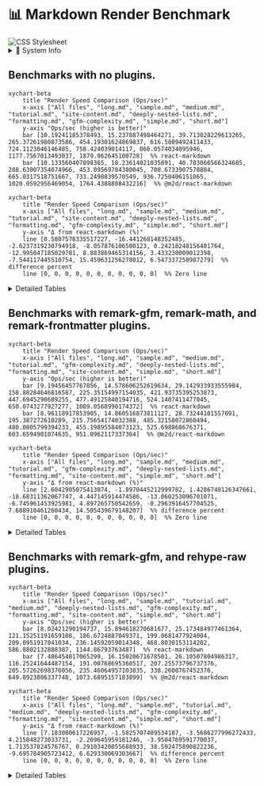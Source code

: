 # 📊 Markdown Render Benchmark

<img src="data:image/svg+xml;utf8,%3Csvg xmlns='http://www.w3.org/2000/svg' width='100%' height='100%'%3E%3CforeignObject width='100%' height='100%'%3E%3Cdiv xmlns='http://www.w3.org/1999/xhtml'%3E%3Clink rel='stylesheet' href='style.css'%3E%3C/div%3E%3C/foreignObject%3E%3C/svg%3E" alt="CSS Stylesheet">

<details><summary>🧠 System Info</summary>

- **platform:** win32
- **arch:** x64
- **cpu:** 11th Gen Intel(R) Core(TM) i5-1135G7 @ 2.40GHz
- **cores:** 8
- **node:** v20.10.0
- **memory:** 15.79 GB
- **Benchmark time:** Wed Jul 16 2025 08:33:26 GMT+0530 (India Standard Time)
</details>

## Benchmarks with no plugins.

```mermaid
xychart-beta
    title "Render Speed Comparison (Ops/sec)"
    x-axis ["All files", "long.md", "sample.md", "medium.md", "tutorial.md", "site-content.md", "deeply-nested-lists.md", "formatting.md", "gfm-complexity.md", "simple.md", "short.md"]
    y-axis "Ops/sec (higher is better)"
    bar [10.19241185378493, 15.237887498464271, 39.713028229613265, 265.37261980873586, 454.19301624869837, 616.5809492411433, 724.1123046146485, 758.424039014117, 866.0574034095946, 1177.7567013493037, 1879.962645100728]  %% react-markdown
    bar [10.133560407898365, 18.23614021035891, 40.783066566324685, 288.63007354074966, 453.09569784380045, 708.6733907578804, 665.0317518751667, 733.2498839570549, 936.7250406151065, 1020.0592956469054, 1764.4388808432216]  %% @m2d/react-markdown
```

```mermaid
xychart-beta
    title "Render Speed Comparison (Ops/sec)"
    x-axis ["All files", "long.md", "sample.md", "medium.md", "tutorial.md", "site-content.md", "deeply-nested-lists.md", "formatting.md", "gfm-complexity.md", "simple.md", "short.md"]
    y-axis "Δ from react-markdown (%)"
    line [0.5807578335517227, -16.441268148352485, -2.6237319230794918, -8.057876106500123, 0.24218248156401764, -12.995047185029781, 8.883869465314156, 3.433230009012398, -7.544117445510754, 15.459631256278012, 6.547337258987279]  %% difference percent
    line [0, 0, 0, 0, 0, 0, 0, 0, 0, 0, 0]  %% Zero line
```

<details><summary>Detailed Tables</summary>

### [sample.md](./lib/fixtures/sample.md)

| Library               | Ops/sec |   ±% | Δ from baseline | Memory (KB) |
| --------------------- | ------: | ---: | --------------: | ----------: |
| `@m2d/react-markdown` |   40.78 | 2.66 |            2.7% |   coming... |
| `react-markdown`      |   39.71 | 3.48 |            0.0% |   coming... |

### [short.md](./lib/fixtures/short.md)

| Library               | Ops/sec |   ±% | Δ from baseline | Memory (KB) |
| --------------------- | ------: | ---: | --------------: | ----------: |
| `react-markdown`      | 1879.96 | 3.00 |            0.0% |   coming... |
| `@m2d/react-markdown` | 1764.44 | 3.87 |           -6.1% |   coming... |

### [medium.md](./lib/fixtures/medium.md)

| Library               | Ops/sec |   ±% | Δ from baseline | Memory (KB) |
| --------------------- | ------: | ---: | --------------: | ----------: |
| `@m2d/react-markdown` |  288.63 | 4.21 |            8.8% |   coming... |
| `react-markdown`      |  265.37 | 4.43 |            0.0% |   coming... |

### [long.md](./lib/fixtures/long.md)

| Library               | Ops/sec |   ±% | Δ from baseline | Memory (KB) |
| --------------------- | ------: | ---: | --------------: | ----------: |
| `@m2d/react-markdown` |   18.24 | 5.28 |           19.7% |   coming... |
| `react-markdown`      |   15.24 | 7.47 |            0.0% |   coming... |

### [simple.md](./lib/fixtures/simple.md)

| Library               | Ops/sec |   ±% | Δ from baseline | Memory (KB) |
| --------------------- | ------: | ---: | --------------: | ----------: |
| `react-markdown`      | 1177.76 | 3.09 |            0.0% |   coming... |
| `@m2d/react-markdown` | 1020.06 | 4.26 |          -13.4% |   coming... |

### [formatting.md](./lib/fixtures/formatting.md)

| Library               | Ops/sec |   ±% | Δ from baseline | Memory (KB) |
| --------------------- | ------: | ---: | --------------: | ----------: |
| `react-markdown`      |  758.42 | 2.59 |            0.0% |   coming... |
| `@m2d/react-markdown` |  733.25 | 2.89 |           -3.3% |   coming... |

### [tutorial.md](./lib/fixtures/tutorial.md)

| Library               | Ops/sec |   ±% | Δ from baseline | Memory (KB) |
| --------------------- | ------: | ---: | --------------: | ----------: |
| `react-markdown`      |  454.19 | 2.85 |            0.0% |   coming... |
| `@m2d/react-markdown` |  453.10 | 2.96 |           -0.2% |   coming... |

### [gfm-complexity.md](./lib/fixtures/gfm-complexity.md)

| Library               | Ops/sec |   ±% | Δ from baseline | Memory (KB) |
| --------------------- | ------: | ---: | --------------: | ----------: |
| `@m2d/react-markdown` |  936.73 | 2.99 |            8.2% |   coming... |
| `react-markdown`      |  866.06 | 2.78 |            0.0% |   coming... |

### [deeply-nested-lists.md](./lib/fixtures/deeply-nested-lists.md)

| Library               | Ops/sec |   ±% | Δ from baseline | Memory (KB) |
| --------------------- | ------: | ---: | --------------: | ----------: |
| `react-markdown`      |  724.11 | 3.27 |            0.0% |   coming... |
| `@m2d/react-markdown` |  665.03 | 4.00 |           -8.2% |   coming... |

### [site-content.md](./lib/fixtures/site-content.md)

| Library               | Ops/sec |   ±% | Δ from baseline | Memory (KB) |
| --------------------- | ------: | ---: | --------------: | ----------: |
| `@m2d/react-markdown` |  708.67 | 3.61 |           14.9% |   coming... |
| `react-markdown`      |  616.58 | 2.62 |            0.0% |   coming... |

### [All files](./lib/fixtures/All files)

| Library               | Ops/sec |   ±% | Δ from baseline | Memory (KB) |
| --------------------- | ------: | ---: | --------------: | ----------: |
| `react-markdown`      |   10.19 | 3.95 |            0.0% |   coming... |
| `@m2d/react-markdown` |   10.13 | 4.18 |           -0.6% |   coming... |

</details>

## Benchmarks with remark-gfm, remark-math, and remark-frontmatter plugins.

```mermaid
xychart-beta
    title "Render Speed Comparison (Ops/sec)"
    x-axis ["All files", "long.md", "sample.md", "medium.md", "tutorial.md", "gfm-complexity.md", "deeply-nested-lists.md", "formatting.md", "site-content.md", "simple.md", "short.md"]
    y-axis "Ops/sec (higher is better)"
    bar [9.19456457767856, 14.578606252619634, 29.142933933555984, 158.88284646816587, 225.35154997154035, 421.93735395253873, 447.6945290689255, 477.49125840194716, 524.1407411477045, 650.0743277927277, 1089.0568990174372]  %% react-markdown
    bar [8.96118917853905, 14.860516873811127, 28.73244101557091, 195.387272610289, 215.75654174032388, 485.32158072860494, 480.0805799394233, 455.19895584073123, 525.698868676371, 603.6594901074635, 951.0962117337364]  %% @m2d/react-markdown
```

```mermaid
xychart-beta
    title "Render Speed Comparison (Ops/sec)"
    x-axis ["All files", "long.md", "sample.md", "medium.md", "tutorial.md", "gfm-complexity.md", "deeply-nested-lists.md", "formatting.md", "site-content.md", "simple.md", "short.md"]
    y-axis "Δ from react-markdown (%)"
    line [2.6042905075413074, -1.8970445212999782, 1.4286740126347661, -18.68311362067747, 4.447145914474586, -13.060253096701071, -6.745961453925981, 4.897265750542659, -0.2963916457704525, 7.688910461260434, 14.505439679148207]  %% difference percent
    line [0, 0, 0, 0, 0, 0, 0, 0, 0, 0, 0]  %% Zero line
```

<details><summary>Detailed Tables</summary>

### [sample.md](./lib/fixtures/sample.md)

| Library               | Ops/sec |   ±% | Δ from baseline | Memory (KB) |
| --------------------- | ------: | ---: | --------------: | ----------: |
| `react-markdown`      |   29.14 | 2.35 |            0.0% |   coming... |
| `@m2d/react-markdown` |   28.73 | 2.53 |           -1.4% |   coming... |

### [short.md](./lib/fixtures/short.md)

| Library               | Ops/sec |   ±% | Δ from baseline | Memory (KB) |
| --------------------- | ------: | ---: | --------------: | ----------: |
| `react-markdown`      | 1089.06 | 2.57 |            0.0% |   coming... |
| `@m2d/react-markdown` |  951.10 | 3.39 |          -12.7% |   coming... |

### [medium.md](./lib/fixtures/medium.md)

| Library               | Ops/sec |   ±% | Δ from baseline | Memory (KB) |
| --------------------- | ------: | ---: | --------------: | ----------: |
| `@m2d/react-markdown` |  195.39 | 3.44 |           23.0% |   coming... |
| `react-markdown`      |  158.88 | 6.18 |            0.0% |   coming... |

### [long.md](./lib/fixtures/long.md)

| Library               | Ops/sec |   ±% | Δ from baseline | Memory (KB) |
| --------------------- | ------: | ---: | --------------: | ----------: |
| `@m2d/react-markdown` |   14.86 | 4.59 |            1.9% |   coming... |
| `react-markdown`      |   14.58 | 4.55 |            0.0% |   coming... |

### [simple.md](./lib/fixtures/simple.md)

| Library               | Ops/sec |   ±% | Δ from baseline | Memory (KB) |
| --------------------- | ------: | ---: | --------------: | ----------: |
| `react-markdown`      |  650.07 | 1.95 |            0.0% |   coming... |
| `@m2d/react-markdown` |  603.66 | 2.78 |           -7.1% |   coming... |

### [formatting.md](./lib/fixtures/formatting.md)

| Library               | Ops/sec |   ±% | Δ from baseline | Memory (KB) |
| --------------------- | ------: | ---: | --------------: | ----------: |
| `react-markdown`      |  477.49 | 1.53 |            0.0% |   coming... |
| `@m2d/react-markdown` |  455.20 | 2.22 |           -4.7% |   coming... |

### [tutorial.md](./lib/fixtures/tutorial.md)

| Library               | Ops/sec |   ±% | Δ from baseline | Memory (KB) |
| --------------------- | ------: | ---: | --------------: | ----------: |
| `react-markdown`      |  225.35 | 3.12 |            0.0% |   coming... |
| `@m2d/react-markdown` |  215.76 | 3.06 |           -4.3% |   coming... |

### [gfm-complexity.md](./lib/fixtures/gfm-complexity.md)

| Library               | Ops/sec |   ±% | Δ from baseline | Memory (KB) |
| --------------------- | ------: | ---: | --------------: | ----------: |
| `@m2d/react-markdown` |  485.32 | 3.18 |           15.0% |   coming... |
| `react-markdown`      |  421.94 | 3.04 |            0.0% |   coming... |

### [deeply-nested-lists.md](./lib/fixtures/deeply-nested-lists.md)

| Library               | Ops/sec |   ±% | Δ from baseline | Memory (KB) |
| --------------------- | ------: | ---: | --------------: | ----------: |
| `@m2d/react-markdown` |  480.08 | 2.15 |            7.2% |   coming... |
| `react-markdown`      |  447.69 | 2.66 |            0.0% |   coming... |

### [site-content.md](./lib/fixtures/site-content.md)

| Library               | Ops/sec |   ±% | Δ from baseline | Memory (KB) |
| --------------------- | ------: | ---: | --------------: | ----------: |
| `@m2d/react-markdown` |  525.70 | 1.38 |            0.3% |   coming... |
| `react-markdown`      |  524.14 | 0.90 |            0.0% |   coming... |

### [All files](./lib/fixtures/All files)

| Library               | Ops/sec |   ±% | Δ from baseline | Memory (KB) |
| --------------------- | ------: | ---: | --------------: | ----------: |
| `react-markdown`      |    9.19 | 3.37 |            0.0% |   coming... |
| `@m2d/react-markdown` |    8.96 | 3.30 |           -2.5% |   coming... |

</details>

## Benchmarks with remark-gfm, and rehype-raw plugins.

```mermaid
xychart-beta
    title "Render Speed Comparison (Ops/sec)"
    x-axis ["All files", "long.md", "sample.md", "tutorial.md", "medium.md", "deeply-nested-lists.md", "gfm-complexity.md", "formatting.md", "site-content.md", "simple.md", "short.md"]
    y-axis "Ops/sec (higher is better)"
    bar [8.02421290194737, 15.894618270681677, 25.173484977461364, 121.15251191659108, 186.6724887049371, 199.0681477924004, 209.0951917041034, 236.14592059014348, 468.8030153114202, 586.8802132888387, 1144.86793763487]  %% react-markdown
    bar [7.486454817065299, 16.15020671678501, 26.10507804986317, 116.25241644487154, 191.00768695360517, 207.25573796737376, 205.57262698376056, 235.46064957103835, 338.2600767452376, 649.8923806337748, 1073.6895157183899]  %% @m2d/react-markdown
```

```mermaid
xychart-beta
    title "Render Speed Comparison (Ops/sec)"
    x-axis ["All files", "long.md", "sample.md", "tutorial.md", "medium.md", "deeply-nested-lists.md", "gfm-complexity.md", "formatting.md", "site-content.md", "simple.md", "short.md"]
    y-axis "Δ from react-markdown (%)"
    line [7.183080617226957, -1.5825707409534187, -3.5686277996272433, 4.215048273033731, -2.269645959181246, -3.9504769591770037, 1.713537824576767, 0.29103420055688933, 38.592475890822236, -9.695784905723412, 6.629330069303667]  %% difference percent
    line [0, 0, 0, 0, 0, 0, 0, 0, 0, 0, 0]  %% Zero line
```

<details><summary>Detailed Tables</summary>

### [sample.md](./lib/fixtures/sample.md)

| Library               | Ops/sec |   ±% | Δ from baseline | Memory (KB) |
| --------------------- | ------: | ---: | --------------: | ----------: |
| `@m2d/react-markdown` |   26.11 | 1.89 |            3.7% |   coming... |
| `react-markdown`      |   25.17 | 1.76 |            0.0% |   coming... |

### [short.md](./lib/fixtures/short.md)

| Library               | Ops/sec |   ±% | Δ from baseline | Memory (KB) |
| --------------------- | ------: | ---: | --------------: | ----------: |
| `react-markdown`      | 1144.87 | 0.88 |            0.0% |   coming... |
| `@m2d/react-markdown` | 1073.69 | 1.33 |           -6.2% |   coming... |

### [medium.md](./lib/fixtures/medium.md)

| Library               | Ops/sec |   ±% | Δ from baseline | Memory (KB) |
| --------------------- | ------: | ---: | --------------: | ----------: |
| `@m2d/react-markdown` |  191.01 | 2.76 |            2.3% |   coming... |
| `react-markdown`      |  186.67 | 2.49 |            0.0% |   coming... |

### [long.md](./lib/fixtures/long.md)

| Library               | Ops/sec |   ±% | Δ from baseline | Memory (KB) |
| --------------------- | ------: | ---: | --------------: | ----------: |
| `@m2d/react-markdown` |   16.15 | 3.46 |            1.6% |   coming... |
| `react-markdown`      |   15.89 | 3.85 |            0.0% |   coming... |

### [simple.md](./lib/fixtures/simple.md)

| Library               | Ops/sec |   ±% | Δ from baseline | Memory (KB) |
| --------------------- | ------: | ---: | --------------: | ----------: |
| `@m2d/react-markdown` |  649.89 | 1.01 |           10.7% |   coming... |
| `react-markdown`      |  586.88 | 3.82 |            0.0% |   coming... |

### [formatting.md](./lib/fixtures/formatting.md)

| Library               | Ops/sec |   ±% | Δ from baseline | Memory (KB) |
| --------------------- | ------: | ---: | --------------: | ----------: |
| `react-markdown`      |  236.15 | 3.09 |            0.0% |   coming... |
| `@m2d/react-markdown` |  235.46 | 3.17 |           -0.3% |   coming... |

### [tutorial.md](./lib/fixtures/tutorial.md)

| Library               | Ops/sec |   ±% | Δ from baseline | Memory (KB) |
| --------------------- | ------: | ---: | --------------: | ----------: |
| `react-markdown`      |  121.15 | 2.98 |            0.0% |   coming... |
| `@m2d/react-markdown` |  116.25 | 2.60 |           -4.0% |   coming... |

### [gfm-complexity.md](./lib/fixtures/gfm-complexity.md)

| Library               | Ops/sec |   ±% | Δ from baseline | Memory (KB) |
| --------------------- | ------: | ---: | --------------: | ----------: |
| `react-markdown`      |  209.10 | 3.09 |            0.0% |   coming... |
| `@m2d/react-markdown` |  205.57 | 3.01 |           -1.7% |   coming... |

### [deeply-nested-lists.md](./lib/fixtures/deeply-nested-lists.md)

| Library               | Ops/sec |   ±% | Δ from baseline | Memory (KB) |
| --------------------- | ------: | ---: | --------------: | ----------: |
| `@m2d/react-markdown` |  207.26 | 2.97 |            4.1% |   coming... |
| `react-markdown`      |  199.07 | 3.45 |            0.0% |   coming... |

### [site-content.md](./lib/fixtures/site-content.md)

| Library               | Ops/sec |   ±% | Δ from baseline | Memory (KB) |
| --------------------- | ------: | ---: | --------------: | ----------: |
| `react-markdown`      |  468.80 | 2.59 |            0.0% |   coming... |
| `@m2d/react-markdown` |  338.26 | 5.69 |          -27.8% |   coming... |

### [All files](./lib/fixtures/All files)

| Library               | Ops/sec |   ±% | Δ from baseline | Memory (KB) |
| --------------------- | ------: | ---: | --------------: | ----------: |
| `react-markdown`      |    8.02 | 3.11 |            0.0% |   coming... |
| `@m2d/react-markdown` |    7.49 | 4.00 |           -6.7% |   coming... |

</details>
